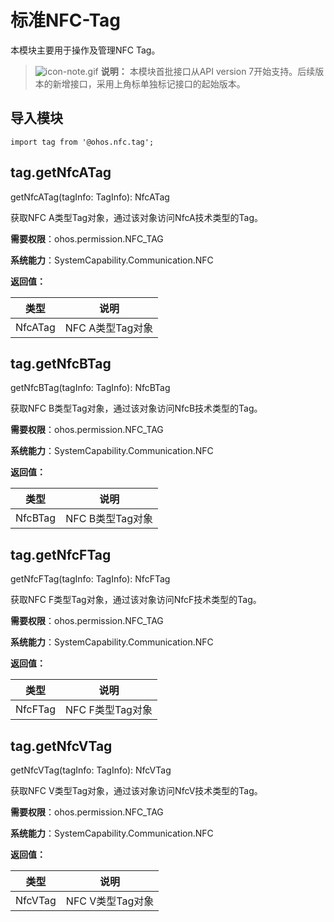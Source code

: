 # 标准NFC-Tag

本模块主要用于操作及管理NFC Tag。

> ![icon-note.gif](public_sys-resources/icon-note.gif) **说明：**
> 本模块首批接口从API version 7开始支持。后续版本的新增接口，采用上角标单独标记接口的起始版本。


## **导入模块**

```
import tag from '@ohos.nfc.tag';
```


## tag.getNfcATag

getNfcATag(tagInfo: TagInfo): NfcATag

获取NFC A类型Tag对象，通过该对象访问NfcA技术类型的Tag。

**需要权限**：ohos.permission.NFC_TAG

**系统能力**：SystemCapability.Communication.NFC

**返回值：**

| **类型** | **说明** |
| -------- | -------- |
| NfcATag | NFC A类型Tag对象 |

## tag.getNfcBTag

getNfcBTag(tagInfo: TagInfo): NfcBTag

获取NFC B类型Tag对象，通过该对象访问NfcB技术类型的Tag。

**需要权限**：ohos.permission.NFC_TAG

**系统能力**：SystemCapability.Communication.NFC

**返回值：**

| **类型** | **说明**         |
| -------- | ---------------- |
| NfcBTag  | NFC B类型Tag对象 |

## tag.getNfcFTag

getNfcFTag(tagInfo: TagInfo): NfcFTag

获取NFC F类型Tag对象，通过该对象访问NfcF技术类型的Tag。

**需要权限**：ohos.permission.NFC_TAG

**系统能力**：SystemCapability.Communication.NFC

**返回值：**

| **类型** | **说明**         |
| -------- | ---------------- |
| NfcFTag  | NFC F类型Tag对象 |

## tag.getNfcVTag

getNfcVTag(tagInfo: TagInfo): NfcVTag

获取NFC V类型Tag对象，通过该对象访问NfcV技术类型的Tag。

**需要权限**：ohos.permission.NFC_TAG

**系统能力**：SystemCapability.Communication.NFC

**返回值：**

| **类型** | **说明**         |
| -------- | ---------------- |
| NfcVTag  | NFC V类型Tag对象 |
